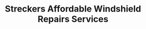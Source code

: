 ---
title: "Streckers Affordable Windshield Repairs Services"
url: /auburn/streckers-affordable-windshield-repairs-services/
shop: car repair
---